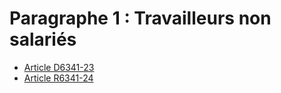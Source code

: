 # Paragraphe 1 : Travailleurs non salariés

* [Article D6341-23](./LEGIARTI000018522480.md)
* [Article R6341-24](./LEGIARTI000018522478.md)
